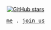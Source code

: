 <p align="center">
  <a href="github.com/Etavioxy">
    <img src="https://img.shields.io/github/stars/Etavioxy?style=social" alt="GitHub stars">
  </a>
</p>
<p align="center">
  <samp>
    <a href="https://etavioxy.github.io">me</a> .
    <a href="https://www.halzi.one:1001/join/">join us</a>
  </samp>
</p>

<!--
**Etavioxy/Etavioxy** is a ✨ _special_ ✨ repository because its `README.md` (this file) appears on your GitHub profile.

Here are some ideas to get you started:

- 🔭 I’m currently working on ...
- 🌱 I’m currently learning ...
- 👯 I’m looking to collaborate on ...
- 🤔 I’m looking for help with ...
- 💬 Ask me about ...
- 📫 How to reach me: ...
- 😄 Pronouns: ...
- ⚡ Fun fact: ...
-->
